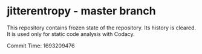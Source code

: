 # jitterentropy - master branch

This repository contains frozen state of the repository.
Its history is cleared. It is used only for static code
analysis with Codacy.

Commit Time: 1693209476